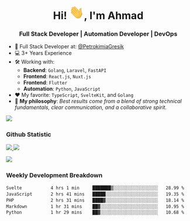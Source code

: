 <h1 align="center">Hi! <img src="https://raw.githubusercontent.com/ABSphreak/ABSphreak/master/gifs/Hi.gif" width="40px" />, I'm Ahmad</h1>

<h3 align="center">Full Stack Developer | Automation Developer | DevOps </h3>

- 🏢 Full Stack Developer at: [@PetrokimiaGresik](https://petrokimia-gresik.com)  
- 💻 3+ Years Experience  
- 🛠️ Working with: 
    - **Backend**: `Golang`, `Laravel`, `FastAPI`
    - **Frontend**: `React.js`, `Nuxt.js`
    - **Frontend**: `Flutter`
    - **Automation**: `Python`, `JavaScript`  
- ❤️ My favorite: `TypeScript`, `SvelteKit`, and `Golang`
- 🧠 **My philosophy**: *Best results come from a blend of strong technical fundamentals, clear communication, and a collaborative spirit.*

<img src="https://user-images.githubusercontent.com/73097560/115834477-dbab4500-a447-11eb-908a-139a6edaec5c.gif">
  
### Github Statistic
<p align="left">
<a href="https://github.com/ahmadlaiq97">
  <img height="180em" src="https://github-readme-stats-eight-theta.vercel.app/api?username=ahmadlaiq&show_icons=true&theme=algolia&include_all_commits=true&count_private=true"/>
  <img height="180em" src="https://github-readme-stats-eight-theta.vercel.app/api/top-langs/?username=ahmadlaiq&layout=compact&langs_count=8&theme=algolia"/>
</a>
</p>

<img src="https://user-images.githubusercontent.com/73097560/115834477-dbab4500-a447-11eb-908a-139a6edaec5c.gif">

### Weekly Development Breakdown
<!--START_SECTION:waka-->

```txt
Svelte           4 hrs 1 min     ███████▒░░░░░░░░░░░░░░░░░   28.99 %
JavaScript       2 hrs 41 mins   █████░░░░░░░░░░░░░░░░░░░░   19.35 %
PHP              2 hrs 31 mins   ████▓░░░░░░░░░░░░░░░░░░░░   18.14 %
Markdown         1 hr 31 mins    ██▓░░░░░░░░░░░░░░░░░░░░░░   10.95 %
Python           1 hr 29 mins    ██▓░░░░░░░░░░░░░░░░░░░░░░   10.68 %
```

<!--END_SECTION:waka-->
